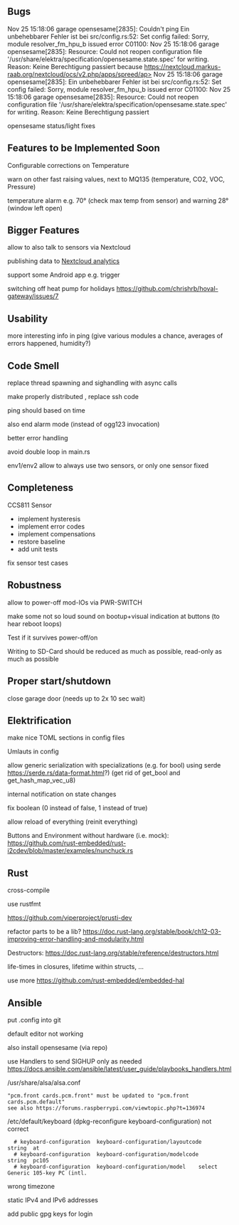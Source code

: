 ## Bugs

Nov 25 15:18:06 garage opensesame[2835]: Couldn't ping Ein unbehebbarer Fehler ist bei src/config.rs:52: Set config failed: Sorry, module resolver_fm_hpu_b issued error C01100:
Nov 25 15:18:06 garage opensesame[2835]: Resource: Could not reopen configuration file '/usr/share/elektra/specification/opensesame.state.spec' for writing. Reason: Keine Berechtigung passiert because https://nextcloud.markus-raab.org/nextcloud/ocs/v2.php/apps/spreed/ap>
Nov 25 15:18:06 garage opensesame[2835]: Ein unbehebbarer Fehler ist bei src/config.rs:52: Set config failed: Sorry, module resolver_fm_hpu_b issued error C01100:
Nov 25 15:18:06 garage opensesame[2835]: Resource: Could not reopen configuration file '/usr/share/elektra/specification/opensesame.state.spec' for writing. Reason: Keine Berechtigung passiert

opensesame status/light fixes


## Features to be Implemented Soon

Configurable corrections on Temperature

warn on other fast raising values, next to MQ135 (temperature, CO2, VOC, Pressure)

temperature alarm e.g. 70° (check max temp from sensor) and warning 28° (window left open)


## Bigger Features

allow to also talk to sensors via Nextcloud

publishing data to [Nextcloud analytics](https://github.com/Rello/analytics/wiki/API#data-add)

support some Android app e.g. trigger

switching off heat pump for holidays https://github.com/chrishrb/hoval-gateway/issues/7


## Usability

more interesting info in ping (give various modules a chance, averages of errors happened, humidity?)


## Code Smell

replace thread spawning and sighandling with async calls

make properly distributed , replace ssh code

ping should based on time

also end alarm mode (instead of ogg123 invocation)

better error handling

avoid double loop in main.rs

env1/env2 allow to always use two sensors, or only one sensor fixed


## Completeness

CCS811 Sensor
- implement hysteresis
- implement error codes
- implement compensations
- restore baseline
- add unit tests

fix sensor test cases



## Robustness

allow to power-off mod-IOs via PWR-SWITCH

make some not so loud sound on bootup+visual indication at buttons (to hear reboot loops)

Test if it survives power-off/on

Writing to SD-Card should be reduced as much as possible, read-only as much as possible



## Proper start/shutdown

close garage door (needs up to 2x 10 sec wait)


## Elektrification

make nice TOML sections in config files

Umlauts in config

allow generic serialization with specializations (e.g. for bool) using serde https://serde.rs/data-format.html?) (get rid of get_bool and get_hash_map_vec_u8)

internal notification on state changes

fix boolean (0 instead of false, 1 instead of true)

allow reload of everything (reinit everything)

Buttons and Environment without hardware (i.e. mock): https://github.com/rust-embedded/rust-i2cdev/blob/master/examples/nunchuck.rs


## Rust

cross-compile

use rustfmt

https://github.com/viperproject/prusti-dev

refactor parts to be a lib? https://doc.rust-lang.org/stable/book/ch12-03-improving-error-handling-and-modularity.html

Destructors: https://doc.rust-lang.org/stable/reference/destructors.html

life-times in closures, lifetime within structs, ...

use more https://github.com/rust-embedded/embedded-hal


## Ansible

put .config into git

default editor not working

also install opensesame (via repo)

use Handlers to send SIGHUP only as needed https://docs.ansible.com/ansible/latest/user_guide/playbooks_handlers.html

/usr/share/alsa/alsa.conf

	"pcm.front cards.pcm.front" must be updated to "pcm.front cards.pcm.default"
	see also https://forums.raspberrypi.com/viewtopic.php?t=136974

/etc/default/keyboard (dpkg-reconfigure keyboard-configuration) not correct

	  # keyboard-configuration  keyboard-configuration/layoutcode       string  at
	  # keyboard-configuration  keyboard-configuration/modelcode        string  pc105
	  # keyboard-configuration  keyboard-configuration/model    select  Generic 105-key PC (intl.

wrong timezone

static IPv4 and IPv6 addresses

add public gpg keys for login
